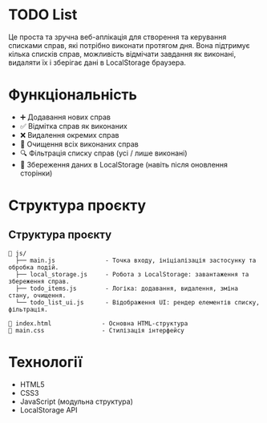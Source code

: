 # TODO List

Це проста та зручна веб-аплікація для створення та керування списками справ, які потрібно виконати протягом дня. Вона підтримує кілька списків справ, можливість відмічати завдання як виконані, видаляти їх і зберігає дані в LocalStorage браузера.

# Функціональність

- ➕ Додавання нових справ
- ✅ Відмітка справ як виконаних
- ❌ Видалення окремих справ
- 🧹 Очищення всіх виконаних справ
- 🔍 Фільтрація списку справ (усі / лише виконані)
- 💾 Збереження даних в LocalStorage (навіть після оновлення сторінки)

# Структура проєкту
## Структура проєкту

```
📁 js/
  ├── main.js              - Точка входу, ініціалізація застосунку та обробка подій.
  ├── local_storage.js     - Робота з LocalStorage: завантаження та збереження справ.
  ├── todo_items.js        - Логіка: додавання, видалення, зміна стану, очищення.
  └── todo_list_ui.js      - Відображення UI: рендер елементів списку, фільтрація.

📄 index.html              - Основна HTML-структура
🎨 main.css                - Стилізація інтерфейсу
```

# Технології

- HTML5
- CSS3
- JavaScript (модульна структура)
- LocalStorage API